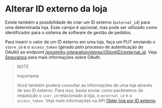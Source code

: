 # Alterar ID externo da loja

Existe também a possibilidade de criar um ID externo (`external_id`) para uma determinada loja. Esse campo é opcional, mas pode ser utilizado como identificador para o sistema de software de gestão de pedidos. 

Para inserir o valor de um ID externo em uma loja, faça um PUT enviando o `store_id` e o `access_token` (gerado pelo processo de autenticação do OAuth) ao endpoint [/proximity-integration/stores/{StoreID}/external_id](/developers/pt/reference/mp_delivery/_proximity-integration_stores_StoreID_external_id/put). Veja [Segurança](/developers/pt/guides/additional-content/security/oauth/introduction) para mais informações sobre OAuth.

> NOTE
>
> Importante
>
> Você também poderá consultar as informações de uma loja através de seu ID externo. Para isso, basta enviar como parâmetros de requisição o `user_id` relacionado à loja, o `external_id` e o `access_token`. Veja mais informações na API [Obter loja por ID externo](/developers/pt/reference/mp_delivery/_proximity-integration_users_SellerID_stores_external_id_ExternalID/get).